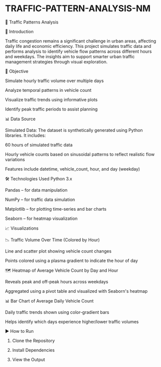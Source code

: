 # TRAFFIC-PATTERN-ANALYSIS-NM

🚦 Traffic Patterns Analysis


📌 Introduction

Traffic congestion remains a significant challenge in urban areas, affecting daily life and economic efficiency. This project simulates traffic data and performs analysis to identify vehicle flow patterns across different hours and weekdays. The insights aim to support smarter urban traffic management strategies through visual exploration.


🎯 Objective

Simulate hourly traffic volume over multiple days

Analyze temporal patterns in vehicle count

Visualize traffic trends using informative plots

Identify peak traffic periods to assist planning


📊 Data Source

Simulated Data:
The dataset is synthetically generated using Python libraries. It includes:

60 hours of simulated traffic data

Hourly vehicle counts based on sinusoidal patterns to reflect realistic flow variations

Features include datetime, vehicle_count, hour, and day (weekday)


🛠️ Technologies Used
Python 3.x

Pandas – for data manipulation

NumPy – for traffic data simulation

Matplotlib – for plotting time-series and bar charts

Seaborn – for heatmap visualization


📈 Visualizations

📉 Traffic Volume Over Time (Colored by Hour)

Line and scatter plot showing vehicle count changes

Points colored using a plasma gradient to indicate the hour of day

🗺️ Heatmap of Average Vehicle Count by Day and Hour

Reveals peak and off-peak hours across weekdays

Aggregated using a pivot table and visualized with Seaborn's heatmap

📊 Bar Chart of Average Daily Vehicle Count

Daily traffic trends shown using color-gradient bars

Helps identify which days experience higher/lower traffic volumes


▶️ How to Run

1. Clone the Repository

2. Install Dependencies

3. View the Output

